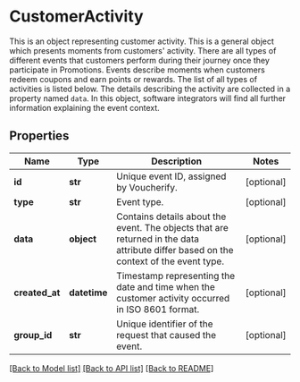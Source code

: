 # CustomerActivity

This is an object representing customer activity.    This is a general object which presents moments from customers' activity. There are all types of different events that customers perform during their journey once they participate in Promotions. Events describe moments when customers redeem coupons and earn points or rewards. The list of all types of activities is listed below.  The details describing the activity are collected in a property named `data`. In this object, software integrators will find all further information explaining the event context.

## Properties

Name | Type | Description | Notes
------------ | ------------- | ------------- | -------------
**id** | **str** | Unique event ID, assigned by Voucherify. | [optional] 
**type** | **str** | Event type. | [optional] 
**data** | **object** | Contains details about the event. The objects that are returned in the data attribute differ based on the context of the event type. | [optional] 
**created_at** | **datetime** | Timestamp representing the date and time when the customer activity occurred in ISO 8601 format. | [optional] 
**group_id** | **str** | Unique identifier of the request that caused the event. | [optional] 

[[Back to Model list]](../README.md#documentation-for-models) [[Back to API list]](../README.md#documentation-for-api-endpoints) [[Back to README]](../README.md)


